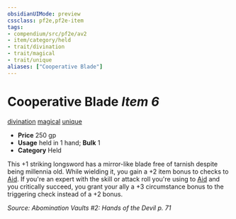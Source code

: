 ```yaml
---
obsidianUIMode: preview
cssclass: pf2e,pf2e-item
tags:
- compendium/src/pf2e/av2
- item/category/held
- trait/divination
- trait/magical
- trait/unique
aliases: ["Cooperative Blade"]
---
```

# Cooperative Blade *Item 6*  
[divination](rules/traits/divination.md "Divination School Trait")  [magical](rules/traits/magical.md "Magical Item Trait")  [unique](rules/traits/unique.md "Unique Rarity Trait")  

- **Price** 250 gp
- **Usage** held in 1 hand; **Bulk** 1
- **Category** Held

This +1 striking longsword has a mirror-like blade free of tarnish despite being millennia old. While wielding it, you gain a +2 item bonus to checks to [Aid](rules/actions/aid.md). If you're an expert with the skill or attack roll you're using to [Aid](rules/actions/aid.md) and you critically succeed, you grant your ally a +3 circumstance bonus to the triggering check instead of a +2 bonus.

*Source: Abomination Vaults #2: Hands of the Devil p. 71*